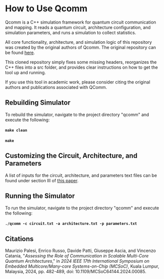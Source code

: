 # How to Use Qcomm
Qcomm is a C++ simulation framework for quantum circuit communication and mapping. It reads a quantum circuit, architecture configuration, and simulation parameters, and runs a simulation to collect statistics.

All core functionality, architecture, and simulation logic of this repository was created by the original authors of Qcomm. The original repository can be found [here](https://github.com/mpalesi/qcomm).

This cloned repository simply fixes some missing headers, reorganizes the C++ files into a src folder, and provides clear instructions on how to get the tool up and running.

If you use this tool in academic work, please consider citing the original authors and publications associated with QComm.

## Rebuilding Simulator
To rebuild the simulator, navigate to the project directory "qcomm" and execute the following:
#### `make clean`
#### `make`

## Customizing the Circuit, Architecture, and Parameters
A list of inputs for the circuit, architecture, and parameters text files can be found under section III of [this paper](https://arxiv.org/pdf/2405.16275).

## Running the Simulator
To run the simulator, navigate to the project directory "qcomm" and execute the following:
#### `./qcomm -c circuit.txt -a architecture.txt -p parameters.txt`

## Citations
Maurizio Palesi, Enrico Russo, Davide Patti, Giuseppe Ascia, and Vincenzo Catania, "_Assessing the Role of Communication in Scalable Multi-Core Quantum Architectures_," in _2024 IEEE 17th International Symposium on Embedded Multicore/Many-core Systems-on-Chip (MCSoC)_, Kuala Lumpur, Malaysia, 2024, pp. 482-489, doi: 10.1109/MCSoC64144.2024.00085.
